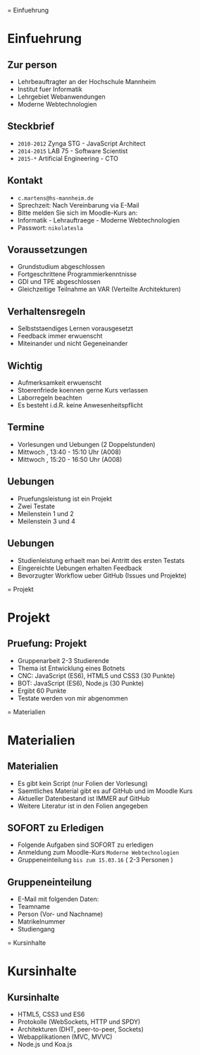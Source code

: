 
= Einfuehrung

# Einfuehrung

## Zur person

- Lehrbeauftragter an der Hochschule Mannheim
- Institut fuer Informatik
- Lehrgebiet Webanwendungen
- Moderne Webtechnologien

## Steckbrief

- `2010-2012` Zynga STG - JavaScript Architect
- `2014-2015` LAB 75 - Software Scientist
- `2015-*` Artificial Engineering - CTO

## Kontakt

- `c.martens@hs-mannheim.de`
- Sprechzeit: Nach Vereinbarung via E-Mail
- Bitte melden Sie sich im Moodle-Kurs an:
- Informatik - Lehrauftraege - Moderne Webtechnologien
- Passwort: `nikolatesla`

## Voraussetzungen

- Grundstudium abgeschlossen
- Fortgeschrittene Programmierkenntnisse
- GDI und TPE abgeschlossen
- Gleichzeitige Teilnahme an VAR (Verteilte Architekturen)

## Verhaltensregeln

- Selbststaendiges Lernen vorausgesetzt
- Feedback immer erwuenscht
- Miteinander und nicht Gegeneinander

## Wichtig

- Aufmerksamkeit erwuenscht
- Stoerenfriede koennen gerne Kurs verlassen
- Laborregeln beachten
- Es besteht i.d.R. keine Anwesenheitspflicht

## Termine

- Vorlesungen und Uebungen (2 Doppelstunden)
- Mittwoch , 13:40 - 15:10 Uhr (A008)
- Mittwoch , 15:20 - 16:50 Uhr (A008)

## Uebungen

- Pruefungsleistung ist ein Projekt
- Zwei Testate
- Meilenstein 1 und 2
- Meilenstein 3 und 4

## Uebungen

- Studienleistung erhaelt man bei Antritt des ersten Testats
- Eingereichte Uebungen erhalten Feedback
- Bevorzugter Workflow ueber GitHub (Issues und Projekte)



= Projekt

# Projekt

## Pruefung: Projekt

- Gruppenarbeit 2-3 Studierende
- Thema ist Entwicklung eines Botnets
- CNC: JavaScript (ES6), HTML5 und CSS3 (30 Punkte)
- BOT: JavaScript (ES6), Node.js (30 Punkte)
- Ergibt 60 Punkte
- Testate werden von mir abgenommen



= Materialien

# Materialien

## Materialien

- Es gibt kein Script (nur Folien der Vorlesung)
- Saemtliches Material gibt es auf GitHub und im Moodle Kurs
- Aktueller Datenbestand ist IMMER auf GitHub
- Weitere Literatur ist in den Folien angegeben

## SOFORT zu Erledigen

- Folgende Aufgaben sind SOFORT zu erledigen
- Anmeldung zum Moodle-Kurs `Moderne Webtechnologien`
- Gruppeneinteilung `bis zum 15.03.16` ( 2-3 Personen )

## Gruppeneinteilung

- E-Mail mit folgenden Daten:
- Teamname
- Person (Vor- und Nachname)
- Matrikelnummer
- Studiengang



= Kursinhalte

# Kursinhalte

## Kursinhalte

- HTML5, CSS3 und ES6
- Protokolle (WebSockets, HTTP und SPDY)
- Architekturen (DHT, peer-to-peer, Sockets)
- Webapplikationen (MVC, MVVC)
- Node.js und Koa.js


